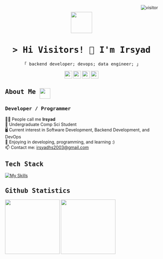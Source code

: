 <!-- **irsyadhsn/irsyadhsn** is a ✨ _special_ ✨ repository because its `README.md` (this file) appears on your GitHub profile. -->
<a href="https://komarev.com/ghpvc/?username=irsyadhsn">
  <img align="right" src="https://komarev.com/ghpvc/?username=irsyadhsn&label=Visitors&color=4A628A&style=flat-square" alt="visitor" />
</a>

<h3 align="center">
      <img src="https://camo.githubusercontent.com/748433fbf833d18f543ad4bb6d8c8c4f7f340c7fe8b9706df131a525049f0c8c/68747470733a2f2f63756c746f667468657061727479706172726f742e636f6d2f706172726f74732f68642f6c6170746f705f706172726f742e676966" width="70" height="70" />
</h3>

<div id="toc" align="center">
  <ul style="list-style: none">
    <summary>
      <h1> 
        <samp>&gt; Hi Visitors! 🖖 I'm Irsyad
       </samp>
      </h1>
    </summary>
  </ul>
</div>

<p align="center"> 
  <samp>
    「 backend developer; devops; data engineer; 」
  </samp>
</p>

<div align="center">
 <img href="https://www.linkedin.com/in/mirsyadhsn/" src="https://skillicons.dev/icons?i=linkedin" width="25" height="25" />
 <img href="mailto:irsyadhs2003@gmail.com" src="https://skillicons.dev/icons?i=gmail" width="25" height="25" />
 <img href="https://github.com/irsyadhsn" src="https://skillicons.dev/icons?i=github" width="25" height="25" />
 <img href="https://www.instagram.com/itsirsyad_/" src="https://skillicons.dev/icons?i=instagram" width="25" height="25"/>
</div> 

<!--Header Name-->
## <samp align="top"> About Me </samp> <img align="top" src="https://user-images.githubusercontent.com/74038190/226127923-0e8b7792-7b3c-462b-951b-63c96ba1a5af.gif" width="35" height="35"/> 
###  <samp> Developer / Programmer </samp>  
<!--Start Intro-->        
🙋‍♂️  People call me **Irsyad**<br>
🔭  Undergraduate Comp Sci Student <br>
🖥️ Current interest in Software Development, Backend Development, and DevOps <br>
🌱 Enjoying in developing, programming, and learning :) <br>
📫  Contact me: irsyadhs2003@gmail.com <br>
<!--End Intro-->

## <samp> Tech Stack </samp>
[![My Skills](https://skillicons.dev/icons?i=typescript,golang,python,postgresql,mysql,react,nextjs,nodejs,express,docker,nginx,postman,bash,git,neovim,vscode,ubuntu,linux&perline=9)](https://skillicons.dev)

## <samp> Github Statistics </samp>
<p align="left">
  <img height="180em" src="https://github-readme-stats.vercel.app/api?username=irsyadhsn&show_icons=true&theme=dark&hide_border=true&rank_icon=github&count_private=true&include_all_commits=true"/>
  <img height="180em" src="https://github-readme-stats.vercel.app/api/top-langs/?username=irsyadhsn&layout=compact&theme=dark&hide_border=true&bold_text=true"/>
</p>

